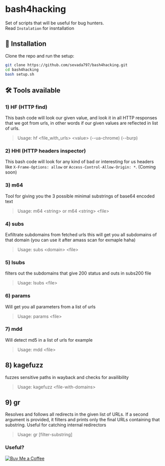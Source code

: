 # bash4hacking
Set of scripts that will be useful for bug hunters.<br>
Read  `Instalation` for insntallation

## 🔧 Installation

Clone the repo and run the setup:

```bash
git clone https://github.com/sevada797/bash4hacking.git
cd bash4hacking
bash setup.sh
```

## 🛠️ Tools available
### 1) HF (HTTP find)
This bash code will look our given value, and look it in all HTTP responses that we got from urls, in other words if our given values are reflected in list of urls.

> Usage: hf <file_with_urls\> <value\> (--ua-chrome) (--burp)


### 2) HHI (HTTP headers inspector)
This bash code will look for any kind of bad or interesting for us headers like `X-Frame-Options: allow`  or  `Access-Control-Allow-Origin: *`. (Coming soon)

### 3) m64
Tool for giving you the 3 possible minimal substrings of base64 encoded text 

> Usage: m64  \<string\>  or m64 \<string\> \<file\>

### 4) subs
Exfiltrate subdomains from fetched urls
this will get you all subdomains of that domain (you can use it after amass scan for exmaple haha)

> Usage: subs  \<domain\>  \<file\>

### 5) lsubs
filters out the subdomains that give 200 status and outs in subs200 file

> Usage: lsubs \<file\>

### 6) params
Will get you all parameters from a list of urls 

> Usage: params \<file\>

### 7) mdd
Will detect md5 in a list of urls for example

> Usage: mdd \<file\>

## 8) kagefuzz
fuzzes sensitive paths in wayback and checks for availibility

> Usage: kagefuzz \<file-with-domains\>

## 9) gr
Resolves and follows all redirects in the given list of URLs.
If a second argument is provided, it filters and prints only the final URLs containing that substring.
Useful for catching internal redirectors

> Usage: gr <url-file> [filter-substring]


### Useful?
[![Buy Me a Coffee](https://img.shields.io/badge/Buy%20Me%20a%20Coffee-donate-orange?style=flat&logo=buy-me-a-coffee)](https://buymeacoffee.com/zatikyansed)
